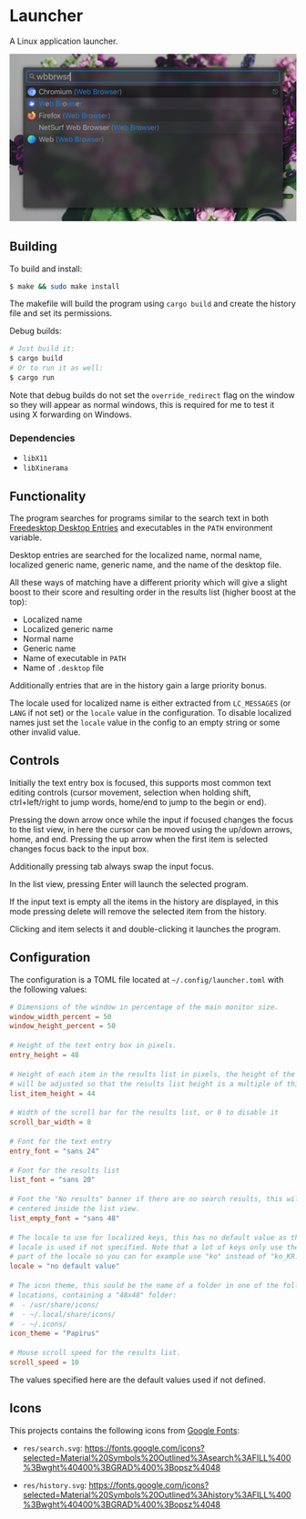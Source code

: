 # Launcher

A Linux application launcher.

![window_manager](screenshot.png)

## Building

To build and install:

```sh
$ make && sudo make install
```

The makefile will build the program using `cargo build` and create the history
file and set its permissions.

Debug builds:

```sh
# Just build it:
$ cargo build
# Or to run it as well:
$ cargo run
```

Note that debug builds do not set the `override_redirect` flag on the window so they will appear as normal windows,
this is required for me to test it using X forwarding on Windows.

### Dependencies

- `libX11`
- `libXinerama`

## Functionality

The program searches for programs similar to the search text in both [Freedesktop Desktop Entries](https://wiki.archlinux.org/title/desktop_entries) and executables in the `PATH` environment variable.

Desktop entries are searched for the localized name, normal name, localized generic name, generic name, and the name of the desktop file.

All these ways of matching have a different priority which will give a slight boost to their score and resulting order in the results list (higher boost at the top):

- Localized name
- Localized generic name
- Normal name
- Generic name
- Name of executable in `PATH`
- Name of `.desktop` file

Additionally entries that are in the history gain a large priority bonus.

The locale used for localized name is either extracted from `LC_MESSAGES` (or `LANG` if not set) or the `locale` value in the configuration.
To disable localized names just set the `locale` value in the config to an empty string or some other invalid value.

## Controls

Initially the text entry box is focused, this supports most common text editing
controls (cursor movement, selection when holding shift, ctrl+left/right to jump words, home/end to jump to the begin or end).

Pressing the down arrow once while the input if focused changes the focus to the list view, in here the cursor can be moved using the up/down arrows, home, and end. Pressing the up arrow when the first item is selected changes focus back to the input box.

Additionally pressing tab always swap the input focus.

In the list view, pressing Enter will launch the selected program.

If the input text is empty all the items in the history are displayed, in this mode pressing
delete will remove the selected item from the history.

Clicking and item selects it and double-clicking it launches the program.

## Configuration

The configuration is a TOML file located at `~/.config/launcher.toml` with the following values:

```toml
# Dimensions of the window in percentage of the main monitor size.
window_width_percent = 50
window_height_percent = 50

# Height of the text entry box in pixels.
entry_height = 48

# Height of each item in the results list in pixels, the height of the window
# will be adjusted so that the results list height is a multiple of this value.
list_item_height = 44

# Width of the scroll bar for the results list, or 0 to disable it
scroll_bar_width = 8

# Font for the text entry
entry_font = "sans 24"

# Font for the results list
list_font = "sans 20"

# Font the "No results" banner if there are no search results, this will be
# centered inside the list view.
list_empty_font = "sans 48"

# The locale to use for localized keys, this has no default value as the current
# locale is used if not specified. Note that a lot of keys only use the LANG
# part of the locale so you can for example use "ko" instead of "ko_KR.UTF8".
locale = "no default value"

# The icon theme, this sould be the name of a folder in one of the following
# locations, containing a "48x48" folder:
#  - /usr/share/icons/
#  - ~/.local/share/icons/
#  - ~/.icons/
icon_theme = "Papirus"

# Mouse scroll speed for the results list.
scroll_speed = 10
```

The values specified here are the default values used if not defined.

## Icons

This projects contains the following icons from [Google Fonts](https://fonts.google.com/icons):

- `res/search.svg`: https://fonts.google.com/icons?selected=Material%20Symbols%20Outlined%3Asearch%3AFILL%400%3Bwght%40400%3BGRAD%400%3Bopsz%4048

- `res/history.svg`: https://fonts.google.com/icons?selected=Material%20Symbols%20Outlined%3Ahistory%3AFILL%400%3Bwght%40400%3BGRAD%400%3Bopsz%4048
